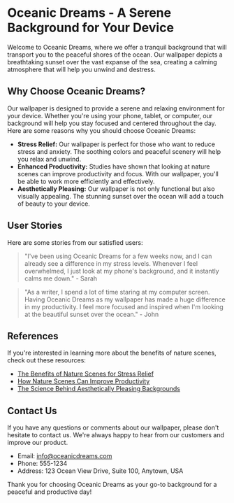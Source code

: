<!--font:Roboto-->

# Oceanic Dreams - A Serene Background for Your Device

Welcome to Oceanic Dreams, where we offer a tranquil background that will transport you to the peaceful shores of the ocean. Our wallpaper depicts a breathtaking sunset over the vast expanse of the sea, creating a calming atmosphere that will help you unwind and destress.

## Why Choose Oceanic Dreams?

Our wallpaper is designed to provide a serene and relaxing environment for your device. Whether you're using your phone, tablet, or computer, our background will help you stay focused and centered throughout the day. Here are some reasons why you should choose Oceanic Dreams:

- **Stress Relief:** Our wallpaper is perfect for those who want to reduce stress and anxiety. The soothing colors and peaceful scenery will help you relax and unwind.
- **Enhanced Productivity:** Studies have shown that looking at nature scenes can improve productivity and focus. With our wallpaper, you'll be able to work more efficiently and effectively.
- **Aesthetically Pleasing:** Our wallpaper is not only functional but also visually appealing. The stunning sunset over the ocean will add a touch of beauty to your device.

## User Stories

Here are some stories from our satisfied users:

> "I've been using Oceanic Dreams for a few weeks now, and I can already see a difference in my stress levels. Whenever I feel overwhelmed, I just look at my phone's background, and it instantly calms me down." - Sarah

> "As a writer, I spend a lot of time staring at my computer screen. Having Oceanic Dreams as my wallpaper has made a huge difference in my productivity. I feel more focused and inspired when I'm looking at the beautiful sunset over the ocean." - John

## References

If you're interested in learning more about the benefits of nature scenes, check out these resources:

- [The Benefits of Nature Scenes for Stress Relief](#)
- [How Nature Scenes Can Improve Productivity](#)
- [The Science Behind Aesthetically Pleasing Backgrounds](#)

## Contact Us

If you have any questions or comments about our wallpaper, please don't hesitate to contact us. We're always happy to hear from our customers and improve our product.

- Email: info@oceanicdreams.com
- Phone: 555-1234
- Address: 123 Ocean View Drive, Suite 100, Anytown, USA

Thank you for choosing Oceanic Dreams as your go-to background for a peaceful and productive day!

<!--

Write me content for website with wallpaper which alt text is:

"A beautiful sunset over the ocean"

The name/title of the page should not be 1:1 copy of the alt text but rather a real content of the website which is using this wallpaper.

- Use markdown format 
- Start with heading
- Heading should be short and concise
- The content should look like a real website 
- The website should not be about the wallpaper, wallpaper is just a related background
- Heading should be contain work "wallpaper" or "background"
- Include real sections like references, contact, user stories, etc. use things relevant to the page purpose.
- Feel free to use structure like headings, bullets, numbering, blockquotes, paragraphs, horizontal lines, etc.
- You can use formatting like bold or _italic_
- You can include UTF-8 emojis
- Links should be only #hash anchors (and you can refer to the document itself)
- Do not include images


---


# Oceanic Dreams - A Serene Background for Your Device

Welcome to Oceanic Dreams, where we offer a tranquil background that will transport you to the peaceful shores of the ocean. Our wallpaper depicts a breathtaking sunset over the vast expanse of the sea, creating a calming atmosphere that will help you unwind and destress.

## Why Choose Oceanic Dreams?

Our wallpaper is designed to provide a serene and relaxing environment for your device. Whether you're using your phone, tablet, or computer, our background will help you stay focused and centered throughout the day. Here are some reasons why you should choose Oceanic Dreams:

- **Stress Relief:** Our wallpaper is perfect for those who want to reduce stress and anxiety. The soothing colors and peaceful scenery will help you relax and unwind.
- **Enhanced Productivity:** Studies have shown that looking at nature scenes can improve productivity and focus. With our wallpaper, you'll be able to work more efficiently and effectively.
- **Aesthetically Pleasing:** Our wallpaper is not only functional but also visually appealing. The stunning sunset over the ocean will add a touch of beauty to your device.

## User Stories

Here are some stories from our satisfied users:

> "I've been using Oceanic Dreams for a few weeks now, and I can already see a difference in my stress levels. Whenever I feel overwhelmed, I just look at my phone's background, and it instantly calms me down." - Sarah

> "As a writer, I spend a lot of time staring at my computer screen. Having Oceanic Dreams as my wallpaper has made a huge difference in my productivity. I feel more focused and inspired when I'm looking at the beautiful sunset over the ocean." - John

## References

If you're interested in learning more about the benefits of nature scenes, check out these resources:

- [The Benefits of Nature Scenes for Stress Relief](#)
- [How Nature Scenes Can Improve Productivity](#)
- [The Science Behind Aesthetically Pleasing Backgrounds](#)

## Contact Us

If you have any questions or comments about our wallpaper, please don't hesitate to contact us. We're always happy to hear from our customers and improve our product.

- Email: info@oceanicdreams.com
- Phone: 555-1234
- Address: 123 Ocean View Drive, Suite 100, Anytown, USA

Thank you for choosing Oceanic Dreams as your go-to background for a peaceful and productive day!

-->
